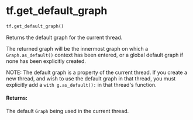 <div itemscope itemtype="http://developers.google.com/ReferenceObject">
<meta itemprop="name" content="tf.get_default_graph" />
<meta itemprop="path" content="Stable" />
</div>

# tf.get_default_graph

``` python
tf.get_default_graph()
```

Returns the default graph for the current thread.

The returned graph will be the innermost graph on which a
`Graph.as_default()` context has been entered, or a global default
graph if none has been explicitly created.

NOTE: The default graph is a property of the current thread. If you
create a new thread, and wish to use the default graph in that
thread, you must explicitly add a `with g.as_default():` in that
thread's function.

#### Returns:

The default `Graph` being used in the current thread.